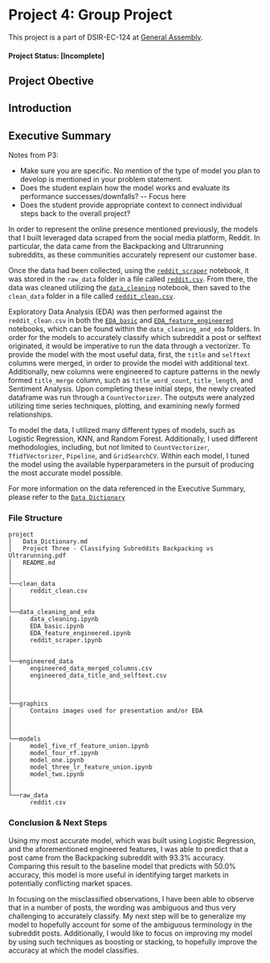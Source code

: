 # Project 4: Group Project

This project is a part of DSIR-EC-124 at [General Assembly](https://generalassemb.ly/). 

#### Project Status: [Incomplete]

## Project Obective


## Introduction


## Executive Summary
Notes from P3:
- Make sure you are specific. No mention of the type of model you plan to develop is mentioned in your problem statement.
- Does the student explain how the model works and evaluate its performance successes/downfalls? -- Focus here
- Does the student provide appropriate context to connect individual steps back to the overall project?






In order to represent the online presence mentioned previously, the models that I built leveraged data scraped from the social media platform, Reddit. In particular, the data came from the Backpacking and Ultrarunning subreddits, as these communities accurately represent our customer base. 

Once the data had been collected, using the [`reddit_scraper`](./data_cleaning_and_eda/reddit_scraper.ipynb) notebook, it was stored in the `raw_data` folder in a file called [`reddit.csv`](./raw_data/reddit.csv). From there, the data was cleaned utilizing the [`data_cleaning`](./data_cleaning_and_eda/data_cleaning.ipynb) notebook, then saved to the `clean_data` folder in a file called [`reddit_clean.csv`](./clean_data/reddit_clean.csv).

Exploratory Data Analysis (EDA) was then performed against the `reddit_clean.csv` in both the [`EDA_basic`](./data_cleaning_and_eda/EDA_basic.ipynb) and [`EDA_feature_engineered`](./data_cleaning_and_eda/EDA_feature_engineered.ipynb) notebooks, which can be found within the `data_cleaning_and_eda` folders. In order for the models to accurately classify which subreddit a post or selftext originated, it would be imperative to run the data through a vectorizer. To provide the model with the most useful data, first, the `title` and `selftext` columns were merged, in order to provide the model with additional text. Additionally, new columns were engineered to capture patterns in the newly formed `title_merge` column, such as `title_word_count`, `title_length`, and Sentiment Analysis. Upon completing these initial steps, the newly created dataframe was run through a `CountVectorizer`. The outputs were analyzed utilizing time series techniques, plotting, and examining newly formed relationships.

To model the data, I utilized many different types of models, such as Logistic Regression, KNN, and Random Forest. Additionally, I used different methodologies, including, but not limited to `CountVectorizer`, `TfidfVectorizer`, `Pipeline`, and `GridSearchCV`. Within each model, I tuned the model using the available hyperparameters in the pursuit of producing the most accurate model possible.

For more information on the data referenced in the Executive Summary, please refer to the [`Data Dictionary`](../master/Data_Dictionary.md)

### File Structure

```
project
│   Data_Dictionary.md
│   Project Three - Classifying Subreddits Backpacking vs Ultrarunning.pdf
│   README.md
│
│
└──clean_data
│     reddit_clean.csv
│         
│   
└──data_cleaning_and_eda
│     data_cleaning.ipynb
│     EDA_basic.ipynb
│     EDA_feature_engineered.ipynb
│     reddit_scraper.ipynb
│  
│
└──engineered_data
│     engineered_data_merged_columns.csv
│     engineered_data_title_and_selftext.csv
│
│
│
└──graphics
│     Contains images used for presentation and/or EDA
│      
│    
│          
└──models
│     model_five_rf_feature_union.ipynb
│     model_four_rf.ipynb
│     model_one.ipynb
│     model_three_lr_feature_union.ipynb
│     model_two.ipynb
│  
│ 
└──raw_data
      reddit.csv

```

### Conclusion & Next Steps
Using my most accurate model, which was built using Logistic Regression, and the aforementioned engineered features, I was able to predict that a post came from the Backpacking subreddit with 93.3% accuracy. Comparing this result to the baseline model that predicts with 50.0% accuracy, this model is more useful in identifying target markets in potentially conflicting market spaces. 

In focusing on the misclassified observations, I have been able to observe that in a number of posts, the wording was ambiguous and thus very challenging to accurately classify. My next step will be to generalize my model to hopefully account for some of the ambiguous terminology in the subreddit posts. Additionally, I would like to focus on improving my model by using such techniques as boosting or stacking, to hopefully improve the accuracy at which the model classifies.

